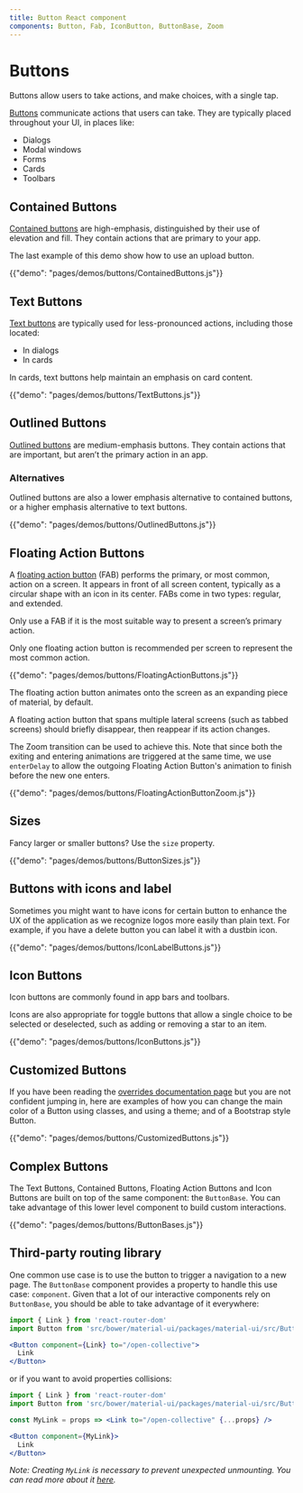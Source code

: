 ```yaml
---
title: Button React component
components: Button, Fab, IconButton, ButtonBase, Zoom
---
```


# Buttons

<p class="description">Buttons allow users to take actions, and make choices, with a single tap.</p>

[Buttons](https://material.io/design/components/buttons.html) communicate actions that users can take. They are typically placed throughout your UI, in places like:

- Dialogs
- Modal windows
- Forms
- Cards
- Toolbars

## Contained Buttons

[Contained buttons](https://material.io/design/components/buttons.html#contained-button)
are high-emphasis, distinguished by their use of elevation and fill.
They contain actions that are primary to your app.

The last example of this demo show how to use an upload button.

{{"demo": "pages/demos/buttons/ContainedButtons.js"}}

## Text Buttons

[Text buttons](https://material.io/design/components/buttons.html#text-button)
are typically used for less-pronounced actions, including those located:

- In dialogs
- In cards

In cards, text buttons help maintain an emphasis on card content.

{{"demo": "pages/demos/buttons/TextButtons.js"}}

## Outlined Buttons

[Outlined buttons](https://material.io/design/components/buttons.html#outlined-button)
are medium-emphasis buttons. They contain actions that are important,
but aren’t the primary action in an app.

### Alternatives

Outlined buttons are also a lower emphasis alternative to contained buttons,
or a higher emphasis alternative to text buttons.

{{"demo": "pages/demos/buttons/OutlinedButtons.js"}}

## Floating Action Buttons

A [floating action button](https://material.io/design/components/buttons-floating-action-button.html)
(FAB) performs the primary, or most common, action on a screen.
It appears in front of all screen content, typically as a circular shape with an icon in its center.
FABs come in two types: regular, and extended.

Only use a FAB if it is the most suitable way to present a screen’s primary action.

Only one floating action button is recommended per screen to represent the most common action.

{{"demo": "pages/demos/buttons/FloatingActionButtons.js"}}

The floating action button animates onto the screen as an expanding piece of material, by default.

A floating action button that spans multiple lateral screens (such as tabbed screens) should briefly disappear,
then reappear if its action changes.

The Zoom transition can be used to achieve this. Note that since both the exiting and entering
animations are triggered at the same time, we use `enterDelay` to allow the outgoing Floating Action Button's
animation to finish before the new one enters.

{{"demo": "pages/demos/buttons/FloatingActionButtonZoom.js"}}

## Sizes

Fancy larger or smaller buttons? Use the `size` property.

{{"demo": "pages/demos/buttons/ButtonSizes.js"}}

## Buttons with icons and label

Sometimes you might want to have icons for certain button to enhance the UX of the application as we recognize logos more easily than plain text. For example, if you have a delete button you can label it with a dustbin icon.

{{"demo": "pages/demos/buttons/IconLabelButtons.js"}}

## Icon Buttons

Icon buttons are commonly found in app bars and toolbars.

Icons are also appropriate for toggle buttons that allow a single choice to be selected or
deselected, such as adding or removing a star to an item.

{{"demo": "pages/demos/buttons/IconButtons.js"}}

## Customized Buttons

If you have been reading the [overrides documentation page](/customization/overrides/)
but you are not confident jumping in,
here are examples of how you can change the main color of a Button using classes,
and using a theme; and of a Bootstrap style Button.

{{"demo": "pages/demos/buttons/CustomizedButtons.js"}}

## Complex Buttons

The Text Buttons, Contained Buttons, Floating Action Buttons and Icon Buttons are built on top of the same component: the `ButtonBase`.
You can take advantage of this lower level component to build custom interactions.

{{"demo": "pages/demos/buttons/ButtonBases.js"}}

## Third-party routing library

One common use case is to use the button to trigger a navigation to a new page.
The `ButtonBase` component provides a property to handle this use case: `component`.
Given that a lot of our interactive components rely on `ButtonBase`, you should be
able to take advantage of it everywhere:

```jsx
import { Link } from 'react-router-dom'
import Button from 'src/bower/material-ui/packages/material-ui/src/Button';

<Button component={Link} to="/open-collective">
  Link
</Button>
```

or if you want to avoid properties collisions:

```jsx
import { Link } from 'react-router-dom'
import Button from 'src/bower/material-ui/packages/material-ui/src/Button';

const MyLink = props => <Link to="/open-collective" {...props} />

<Button component={MyLink}>
  Link
</Button>
```

*Note: Creating `MyLink` is necessary to prevent unexpected unmounting. You can read more about it [here](/guides/composition/#component-property).*

